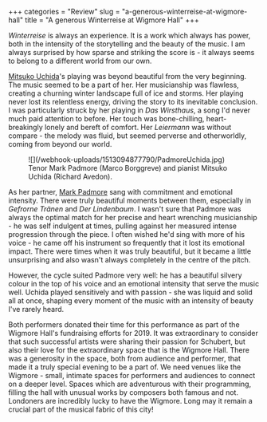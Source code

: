 +++
categories = "Review"
slug = "a-generous-winterreise-at-wigmore-hall"
title = "A generous Winterreise at Wigmore Hall"
+++

*Winterreise* is always an experience. It is a work which always has power, both in the intensity of the storytelling and the beauty of the music. I am always surprised by how sparse and striking the score is - it always seems to belong to a different world from our own.

[Mitsuko Uchida](/scene/people/mitsuko-uchida/)'s playing was beyond beautiful from the very beginning. The music seemed to be a part of her. Her musicianship was flawless, creating a churning winter landscape full of ice and storms. Her playing never lost its relentless energy, driving the story to its inevitable conclusion. I was particularly struck by her playing in *Das Wirsthaus*, a song I'd never much paid attention to before. Her touch was bone-chilling, heart-breakingly lonely and bereft of comfort. Her *Leiermann* was without compare - the melody was fluid, but seemed perverse and otherworldly, coming from beyond our world.

<figure data-type="image">
![](/webhook-uploads/1513094877790/PadmoreUchida.jpg)
<figcaption>Tenor Mark Padmore (Marco Borggreve) and pianist Mitsuko Uchida (Richard Avedon).</figcaption>
</figure>

As her partner, [Mark Padmore](/scene/people/mark-padmore/) sang with commitment and emotional intensity. There were truly beautiful moments between them, especially in *Gefrorne Tränen* and *Der Lindenbaum*. I wasn't sure that Padmore was always the optimal match for her precise and heart wrenching musicianship - he was self indulgent at times, pulling against her measured intense progression through the piece. I often wished he'd sing with more of his voice - he came off his instrument so frequently that it lost its emotional impact. There were times when it was truly beautiful, but it became a little unsurprising and also wasn't always completely in the centre of the pitch. 

However, the cycle suited Padmore very well: he has a beautiful silvery colour in the top of his voice and an emotional intensity that serve the music well. Uchida played sensitively and with passion - she was liquid and solid all at once, shaping every moment of the music with an intensity of beauty I've rarely heard. 

Both performers donated their time for this performance as part of the Wigmore Hall's fundraising efforts for 2019. It was extraordinary to consider that such successful artists were sharing their passion for Schubert, but also their love for the extraordinary space that is the Wigmore Hall. There was a generosity in the space, both from audience and performer, that made it a truly special evening to be a part of. We need venues like the Wigmore - small, intimate spaces for performers and audiences to connect on a deeper level. Spaces which are adventurous with their programming, filling the hall with unusual works by composers both famous and not. Londoners are incredibly lucky to have the Wigmore. Long may it remain a crucial part of the musical fabric of this city!
